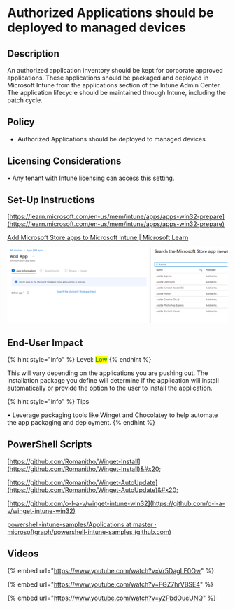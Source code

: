 # Authorized Applications should be deployed to managed devices

## Description

An authorized application inventory should be kept for corporate approved applications. These applications should be packaged and deployed in Microsoft Intune from the applications section of the Intune Admin Center. The application lifecycle should be maintained through Intune, including the patch cycle.

## Policy

* Authorized Applications should be deployed to managed devices

## Licensing Considerations

• Any tenant with Intune licensing can access this setting.

## Set-Up Instructions

[https://learn.microsoft.com/en-us/mem/intune/apps/apps-win32-prepare](https://learn.microsoft.com/en-us/mem/intune/apps/apps-win32-prepare)

[Add Microsoft Store apps to Microsoft Intune | Microsoft Learn](https://learn.microsoft.com/en-us/mem/intune/apps/store-apps-microsoft)

![](../../.gitbook/assets/pic24.png)

## End-User Impact

{% hint style="info" %}
Level: <mark style="color:green;">Low</mark>
{% endhint %}

This will vary depending on the applications you are pushing out. The installation package you define will determine if the application will install automatically or provide the option to the user to install the application.

{% hint style="info" %}
Tips

• Leverage packaging tools like Winget and Chocolatey to help automate the app packaging and deployment.
{% endhint %}

## PowerShell Scripts

[https://github.com/Romanitho/Winget-Install](https://github.com/Romanitho/Winget-Install)&#x20;

[https://github.com/Romanitho/Winget-AutoUpdate](https://github.com/Romanitho/Winget-AutoUpdate)&#x20;

[https://github.com/o-l-a-v/winget-intune-win32](https://github.com/o-l-a-v/winget-intune-win32)

[powershell-intune-samples/Applications at master · microsoftgraph/powershell-intune-samples (github.com)](https://github.com/microsoftgraph/powershell-intune-samples/tree/master/Applications)

## Videos&#x20;

{% embed url="https://www.youtube.com/watch?v=Vr5DagLF0Ow" %}

{% embed url="https://www.youtube.com/watch?v=FGZ7hrVBSE4" %}

{% embed url="https://www.youtube.com/watch?v=y2PbdOueUNQ" %}
